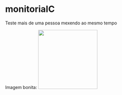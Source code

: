 # monitoriaIC
Teste mais de uma pessoa mexendo ao mesmo tempo

Imagem bonita:
 <img height="190em"  src="https://encrypted-tbn0.gstatic.com/images?q=tbn:ANd9GcTszs7D245Qu18fySN24G2h4Dj3E_9qsMighlBj8aHT3g&s">